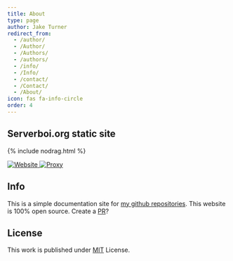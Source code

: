 ```yaml
---
title: About
type: page
author: Jake Turner
redirect_from:
  - /author/
  - /Author/
  - /Authors/
  - /authors/
  - /info/
  - /Info/
  - /contact/
  - /Contact/
  - /About/
icon: fas fa-info-circle
order: 4
---
```


## Serverboi.org static site
{% include nodrag.html %}
<div id="status">
<a href="https://serverboi.org/" target="_blank">
<img alt="Website" src="https://img.shields.io/website?down_color=red&down_message=offline&label=website&up_color=brightgreen&up_message=online&url=https://serverboi.org"> <a href="https://status.serverboi.org/" target="_blank"><img alt="Proxy" src="https://img.shields.io/website?down_color=red&down_message=offline&label=proxy%20&up_color=brightgreen&up_message=online&url=https://api.serverboi.org"></a></a> 
</div>

## Info
This is a simple documentation site for [my github repositories](https://github.com/JakeTurner616?tab=repositories). This website is 100% open source. Create a [PR](https://github.com/JakeTurner616/JakeTurner616.github.io/pulls)?

## License
This work is published under [MIT](https://github.com/cotes2020/chirpy-starter/blob/master/LICENSE) License.
